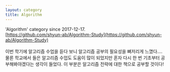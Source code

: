 ```yaml
---
layout: category
title: Algorithm
---
```


'Algorithm' category since 2017-12-17.<br>
[https://github.com/shyun-ab/Algorithm-Study](https://github.com/shyun-ab/Algorithm-Study)
<br><br>
이번 학기에 알고리즘 수업을 듣다 보니 알고리즘 공부의 필요성을 뼈저리게 느꼈다.... 물론 학교에서 들은 알고리즘 수업도 도움이 많이 되었지만 혼자 다시 한 번 기초부터 공부해봐야겠다는 생각이 들었다. 이 부분은 알고리즘 전략에 대한 책으로 공부할 것이다! <br>
